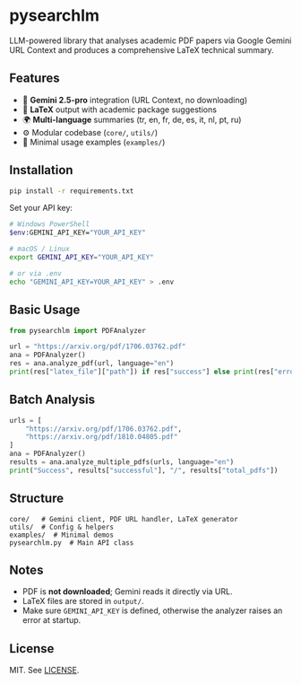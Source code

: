 # pysearchlm

LLM-powered library that analyses academic PDF papers via Google Gemini URL Context and produces a comprehensive LaTeX technical summary.

## Features
- 🧠 **Gemini 2.5-pro** integration (URL Context, no downloading)
- 📝 **LaTeX** output with academic package suggestions
- 🌍 **Multi-language** summaries (tr, en, fr, de, es, it, nl, pt, ru)
- ⚙️ Modular codebase (`core/`, `utils/`)
- 🚀 Minimal usage examples (`examples/`)

## Installation
```bash
pip install -r requirements.txt
```
Set your API key:
```bash
# Windows PowerShell
$env:GEMINI_API_KEY="YOUR_API_KEY"

# macOS / Linux
export GEMINI_API_KEY="YOUR_API_KEY"

# or via .env
echo "GEMINI_API_KEY=YOUR_API_KEY" > .env
```

## Basic Usage
```python
from pysearchlm import PDFAnalyzer

url = "https://arxiv.org/pdf/1706.03762.pdf"
ana = PDFAnalyzer()
res = ana.analyze_pdf(url, language="en")
print(res["latex_file"]["path"]) if res["success"] else print(res["error"])
```

## Batch Analysis
```python
urls = [
    "https://arxiv.org/pdf/1706.03762.pdf",
    "https://arxiv.org/pdf/1810.04805.pdf"
]
ana = PDFAnalyzer()
results = ana.analyze_multiple_pdfs(urls, language="en")
print("Success", results["successful"], "/", results["total_pdfs"])
```

## Structure
```
core/   # Gemini client, PDF URL handler, LaTeX generator
utils/  # Config & helpers
examples/  # Minimal demos
pysearchlm.py  # Main API class
```

## Notes
- PDF is **not downloaded**; Gemini reads it directly via URL.
- LaTeX files are stored in `output/`.
- Make sure `GEMINI_API_KEY` is defined, otherwise the analyzer raises an error at startup.

## License
MIT. See [LICENSE](LICENSE).
